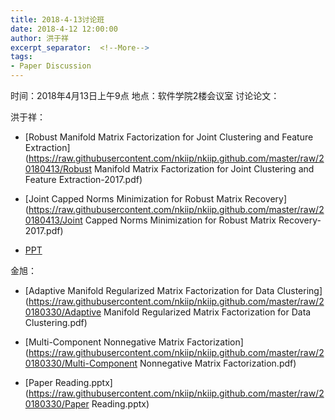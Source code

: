 ```yaml
---
title: 2018-4-13讨论班
date: 2018-4-12 12:00:00
author: 洪于祥
excerpt_separator:  <!--More-->
tags:
- Paper Discussion
---
```


时间：2018年4月13日上午9点
地点：软件学院2楼会议室
讨论论文：

洪于祥：

* [Robust Manifold Matrix Factorization for Joint Clustering and Feature Extraction](https://raw.githubusercontent.com/nkiip/nkiip.github.com/master/raw/20180413/Robust Manifold Matrix Factorization for Joint Clustering and Feature Extraction-2017.pdf)

* [Joint Capped Norms Minimization for Robust Matrix Recovery](https://raw.githubusercontent.com/nkiip/nkiip.github.com/master/raw/20180413/Joint Capped Norms Minimization for Robust Matrix Recovery-2017.pdf)

* [PPT](https://raw.githubusercontent.com/nkiip/nkiip.github.com/master/raw/20180413/paper-reading-2018-4-13.pptx)

金旭：

* [Adaptive Manifold Regularized Matrix Factorization for Data Clustering](https://raw.githubusercontent.com/nkiip/nkiip.github.com/master/raw/20180330/Adaptive Manifold Regularized Matrix Factorization for Data Clustering.pdf)

* [Multi-Component Nonnegative Matrix Factorization](https://raw.githubusercontent.com/nkiip/nkiip.github.com/master/raw/20180330/Multi-Component Nonnegative Matrix Factorization.pdf)

* [Paper Reading.pptx](https://raw.githubusercontent.com/nkiip/nkiip.github.com/master/raw/20180330/Paper Reading.pptx)

